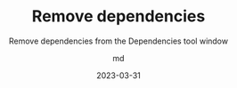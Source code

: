 ---
date: 2023-03-31
title: Remove dependencies
technologies: [maven,gradle]
topics: [tricks,packagesearch]
author: md
subtitle: Remove dependencies from the Dependencies tool window
thumbnail: ./thumbnail.png
cardThumbnail: ./card.png
shortVideo:
  poster: ./tip.png
  url: https://youtu.be/1QFRM4bOEEQ
seealso:
  - title: (documentation) IntelliJ IDEA Help - Package Search
    href: https://www.jetbrains.com/help/idea/package-search.html
  - title: (video) IntelliJ IDEA Managing Dependencies
    href: https://www.youtube.com/watch?v=nqb9yAecM9Y
leadin: |
    Manage your dependencies inside IntelliJ IDEA. We can remove dependencies we no longer need. In the **Dependencies tool window**, we can select the dependency we want to remove. In the **Dependency details pane** on the right, click the **More** button (three dots) and select **Remove**. The dependency is removed from the `pom.xml` or `build.gradle` and the dependency list. To remove a dependency from the whole project, select **All Modules** on the left.

---